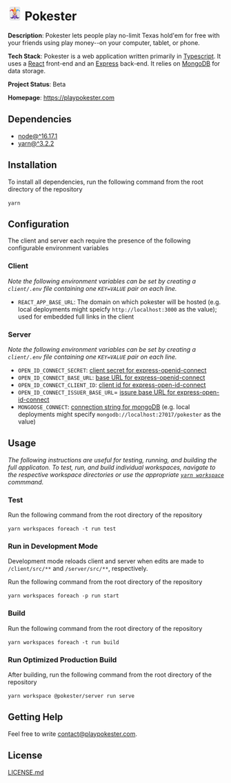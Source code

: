 # ![Pokester Logo](./client/public/favicon-32x32.png) Pokester

**Description**: Pokester lets people play no-limit Texas hold'em for free with your friends using play money--on your computer, tablet, or phone.

**Tech Stack**: Pokester is a web application written primarily in [Typescript](https://www.typescriptlang.org/). It uses a [React](https://reactjs.org/) front-end and an [Express](https://expressjs.com/) back-end. It relies on [MongoDB](https://www.mongodb.com/) for data storage.

**Project Status**: Beta

**Homepage**: https://playpokester.com

## Dependencies

- [node@^16.17.1](https://nodejs.org/en/)
- [yarn@^3.2.2](https://yarnpkg.com/getting-started/install)

## Installation

To install all dependencies, run the following command from the root directory of the repository

`yarn`

## Configuration

The client and server each require the presence of the following configurable environment variables

### Client

_Note the following environment variables can be set by creating a `client/.env` file containing one `KEY=VALUE` pair on each line._

- `REACT_APP_BASE_URL`: The domain on which pokester will be hosted (e.g. local deployments might speicfy `http://localhost:3000` as the value); used for embedded full links in the client

### Server

_Note the following environment variables can be set by creating a `client/.env` file containing one `KEY=VALUE` pair on each line._

- `OPEN_ID_CONNECT_SECRET`: [client secret for express-openid-connect](https://auth0.github.io/express-openid-connect/interfaces/configparams.html#secret)
- `OPEN_ID_CONNECT_BASE_URL`: [base URL for express-openid-connect](https://auth0.github.io/express-openid-connect/interfaces/configparams.html#baseurl)
- `OPEN_ID_CONNECT_CLIENT_ID`: [client id for express-open-id-connect](https://auth0.github.io/express-openid-connect/interfaces/configparams.html#clientid)
- `OPEN_ID_CONNECT_ISSUER_BASE_URL`= [issure base URL for express-open-id-connect](https://auth0.github.io/express-openid-connect/interfaces/configparams.html#issuerbaseurl)
- `MONGOOSE_CONNECT`: [connection string for mongoDB](https://www.mongodb.com/docs/manual/reference/connection-string/) (e.g. local deployments might specify `mongodb://localhost:27017/pokester` as the value)

## Usage

_The following instructions are useful for testing, running, and building the full applicaton. To test, run, and build individual workspaces, navigate to the respective workspace directories or use the appropriate [`yarn workspace`](https://yarnpkg.com/cli/workspace) commmand._

### Test

Run the following command from the root directory of the repository

`yarn workspaces foreach -t run test`

### Run in Development Mode

Development mode reloads client and server when edits are made to `/client/src/**` and `/server/src/**`, respectively.

Run the following command from the root directory of the repository

`yarn workspaces foreach -p run start`

### Build

Run the following command from the root directory of the repository

`yarn workspaces foreach -t run build`

### Run Optimized Production Build

After building, run the following command from the root directory of the repository

`yarn workspace @pokester/server run serve`

## Getting Help

Feel free to write contact@playpokester.com.

## License

[LICENSE.md](/LICENSE.md)
